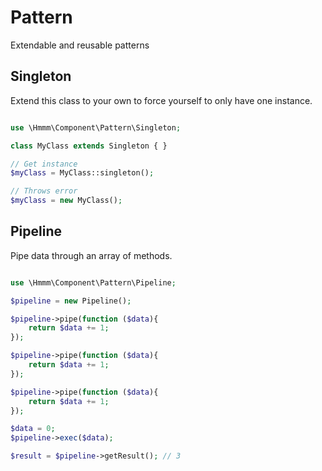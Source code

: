 # Pattern
Extendable and reusable patterns

## Singleton
Extend this class to your own to force yourself to only have one instance.

```php

use \Hmmm\Component\Pattern\Singleton;

class MyClass extends Singleton { }

// Get instance
$myClass = MyClass::singleton();

// Throws error
$myClass = new MyClass();

```

## Pipeline
Pipe data through an array of methods.

```php

use \Hmmm\Component\Pattern\Pipeline;

$pipeline = new Pipeline();

$pipeline->pipe(function ($data){
	return $data += 1;
});

$pipeline->pipe(function ($data){
	return $data += 1;
});

$pipeline->pipe(function ($data){
	return $data += 1;
});

$data = 0;
$pipeline->exec($data);

$result = $pipeline->getResult(); // 3

```
